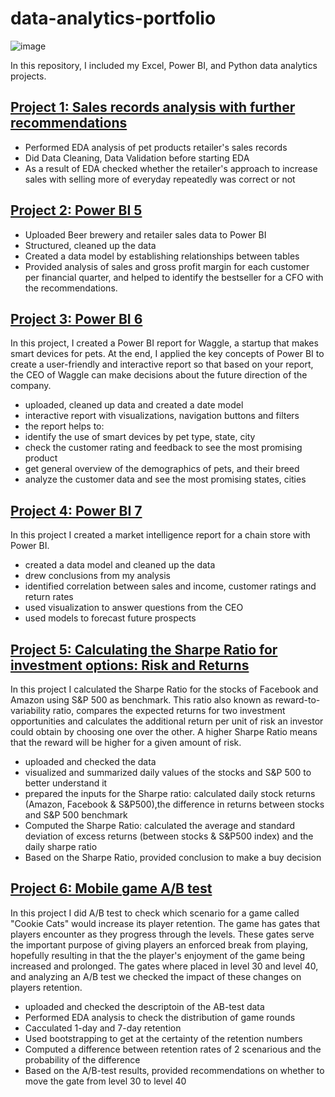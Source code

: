 # data-analytics-portfolio
![image](https://github.com/Dzhoniq/data-analytics-portfolio/assets/64640862/e11f3a52-2c11-4e48-b094-e6d1731d5c4c)


In this repository, I included my Excel, Power BI, and Python data analytics projects. 
## [Project 1: Sales records analysis with further recommendations](https://github.com/Dzhoniq/data-analytics-portfolio/tree/main/Sales_Record_Analysis)
- Performed EDA analysis of pet products retailer's sales records
- Did Data Cleaning, Data Validation before starting EDA
- As a result of EDA checked whether the retailer's approach to increase sales with selling more of everyday repeatedly was correct or not

## [Project 2: Power BI 5 ](https://github.com/Dzhoniq/data-analytics-portfolio/tree/main/PowerBI_project_5)
- Uploaded Beer brewery and retailer sales data to Power BI
- Structured, cleaned up the data
- Created a data model by establishing relationships between tables
- Provided analysis of sales and gross profit margin for each customer per financial quarter, and helped to identify the bestseller for a CFO with the recommendations. 

## [Project 3: Power BI 6](https://github.com/Dzhoniq/data-analytics-portfolio/tree/main/PowerBI_6)
In this project, I created a Power BI report for Waggle, a startup that makes smart devices for pets. At the end, I applied the key concepts of Power BI to create a user-friendly and interactive report so that based on your report, the CEO of Waggle can make decisions about the future direction of the company. 
- uploaded, cleaned up data and created a date model
- interactive report with visualizations, navigation buttons and filters
- the report helps to:
-  identify the use of smart devices by pet type, state, city
-   check the customer rating and feedback to see the most promising product
-   get general overview of the demographics of pets, and their breed
-   analyze the customer data and see the most promising states, cities


## [Project 4: Power BI 7](https://github.com/Dzhoniq/data-analytics-portfolio/tree/main/PowerBI_Project%207)
In this project I created a market intelligence report for a chain store with Power BI. 
- created a data model and cleaned up the data
- drew conclusions from my analysis
- identified correlation between sales and income, customer ratings and return rates
- used visualization to answer questions from the CEO 
- used models to forecast future prospects

## [Project 5: Calculating the Sharpe Ratio for investment options: Risk and Returns](https://github.com/Dzhoniq/data-analytics-portfolio/tree/main/Sharpe%20Ratio)
In this project I calculated the Sharpe Ratio for the stocks of Facebook and Amazon using S&P 500 as benchmark. This ratio also known as reward-to-variability ratio, compares the expected returns for two investment opportunities and calculates the additional return per unit of risk an investor could obtain by choosing one over the other. A higher Sharpe Ratio means that the reward will be higher for a given amount of risk. 
- uploaded and checked the data
- visualized and summarized daily values of the stocks and S&P 500 to better understand it
- prepared the inputs for the Sharpe ratio: calculated daily stock returns (Amazon, Facebook & S&P500),the difference in returns between stocks and S&P 500 benchmark 
- Computed the Sharpe Ratio: calculated the average and standard deviation of excess returns (between stocks & S&P500 index) and the daily sharpe ratio
- Based on the Sharpe Ratio, provided conclusion to make a buy decision

## [Project 6: Mobile game A/B test](https://github.com/Dzhoniq/data-analytics-portfolio/tree/main/AB%20test_Cookie%20Cats)
In this project I did A/B test to check which scenario for a game called "Cookie Cats" would increase its player retention. The game has gates that players encounter as they progress through the levels. These gates serve the important purpose of giving players an enforced break from playing, hopefully resulting in that the the player's enjoyment of the game being increased and prolonged. The gates where placed in level 30 and level 40, and analyzing an A/B test we checked the impact of these changes on players retention.
- uploaded and checked the descriptoin of the AB-test data
- Performed EDA analysis to check the distribution of game rounds
- Cacculated 1-day and 7-day retention
- Used bootstrapping to get at the certainty of the retention numbers
- Computed a difference between retention rates of 2 scenarious and the probability of the difference 
- Based on the A/B-test results, provided recommendations on whether to move the gate from level 30 to level 40
